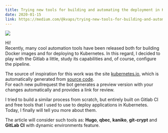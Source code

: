 ```yaml
---
title: Trying new tools for building and automating the deployment in Kubernetes
date: 2020-01-15
link: https://medium.com/@kvaps/trying-new-tools-for-building-and-automate-the-deployment-in-kubernetes-f96f9684e580
---
```


![](https://miro.medium.com/max/3882/0*HJu_pzhe660WFJZ2)

Hi!  
Recently, many cool automation tools have been released both for building Docker images and for deploying to Kubernetes. In this regard, I decided to play with the Gitlab a little, study its capabilities and, of course, configure the pipeline.

The source of inspiration for this work was the site [kubernetes.io](https://kubernetes.io/), which is automatically generated from [source code](github.com/kubernetes/website).  
For each new pullrequest the bot generates a preview version with your changes automatically and provides a link for review.

I tried to build a similar process from scratch, but entirely built on Gitlab CI and free tools that I used to use to deploy applications in Kubernetes. Today, I finally will tell you more about them.

The article will consider such tools as: **Hugo**, **qbec**, **kaniko**, **git-crypt** and **GitLab CI** with dynamic environments feature.

<!--more-->
